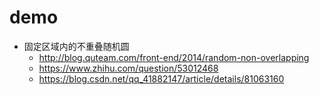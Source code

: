 # demo

- 固定区域内的不重叠随机圆
  - http://blog.quteam.com/front-end/2014/random-non-overlapping
  - https://www.zhihu.com/question/53012468
  - https://blog.csdn.net/qq_41882147/article/details/81063160

